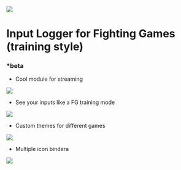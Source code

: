 

![](https://raw.githubusercontent.com/lucasteles/FGInputLogger/master/FGInputLogger/img/ico.png)
# Input Logger for Fighting Games (training style)
### *beta

  - Cool module for streaming

![](https://raw.githubusercontent.com/lucasteles/FGInputLogger/master/FGInputLogger/img/conf.png)

- See your inputs like a FG training mode

![](https://raw.githubusercontent.com/lucasteles/FGInputLogger/master/FGInputLogger/img/print.png)

- Custom themes for different games

![](https://raw.githubusercontent.com/lucasteles/FGInputLogger/master/FGInputLogger/img/print2.png)

- Multiple icon bindera

![](https://raw.githubusercontent.com/lucasteles/FGInputLogger/master/FGInputLogger/img/print3.png)






